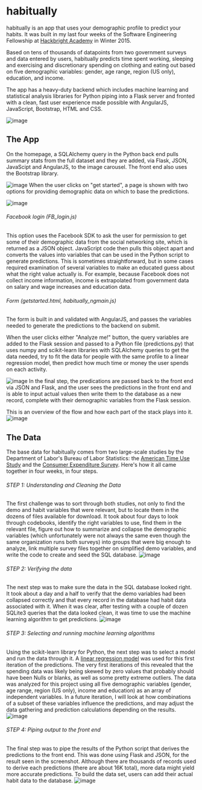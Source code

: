 habitually
===============

habitually is an app that uses your demographic profile to predict your habits.  It was built in my last four weeks of the Software Engineering Fellowship at [Hackbright Academy](http://www.hackbrightacademy.com) in Winter 2015.

Based on tens of thousands of datapoints from two government surveys and data entered by users, habitually predicts time spent working, sleeping and exercising and discretionary spending on clothing and eating out based on five demographic variables: gender, age range, region (US only), education, and income.

The app has a heavy-duty backend which includes machine learning and statistical analysis libraries for Python piping into a Flask server and fronted with a clean, fast user experience made possible with AngularJS, JavaScript, Bootstrap, HTML and CSS.

![image](https://github.com/eleanorstrib/habitually/blob/master/static/img/stack.png)

The App
----------
On the homepage, a SQLAlchemy query in the Python back end pulls summary stats from the full dataset and they are added, via Flask, JSON, JavaScipt and AngularJS, to the image carousel.  The front end also uses the Bootstrap library.

![image](https://github.com/eleanorstrib/habitually/blob/master/static/img/homepage.png)
When the user clicks on "get started", a page is shown with two options for providing demographic data on which to base the predictions.

![image](https://github.com/eleanorstrib/habitually/blob/master/static/img/demopage.png)
###### Facebook login (FB_login.js)
This option uses the Facebook SDK to ask the user for permission to get some of their demographic data from the social networking site, which is returned as a JSON object.  JavaScript code then pulls this object apart and converts the values into variables that can be used in the Python script to generate predictions.  This is sometimes straightforward, but in some cases required examination of several variables to make an educated guess about what the right value actually is.  For example, because Facebook does not collect income information, income is extrapolated from government data on salary and wage increases and education data.

###### Form (getstarted.html, habitually_ngmain.js)
The form is built in and validated with AngularJS, and passes the variables needed to generate the predictions to the backend on submit.

When the user clicks either "Analyze me!" button, the query variables are added to the Flask session and passed to a Python file (predictions.py) that uses numpy and scikit-learn libraries with SQLAlchemy queries to get the data needed, try to fit the data for people with the same profile to a linear regression model, then predict how much time or money the user spends on each activity.

![image](https://github.com/eleanorstrib/habitually/blob/master/static/img/predictionspage.png)
In the final step, the predications are passed back to the front end via JSON and Flask, and the user sees the predictions in the front end and is able to input actual values then write them to the database as a new record, complete with their demographic variables from the Flask session.

This is an overview of the flow and how each part of the stack plays into it.
![image](https://github.com/eleanorstrib/habitually/blob/master/static/img/flow.jpg)

The Data
----------
The base data for habitually comes from two large-scale studies by the Department of Labor's Bureau of Labor Statistics: the [American Time Use Study](http://www.bls.gov/tus/home.htm) and the [Consumer Expenditure Survey](http://www.bls.gov/cex/pumdhome.htm).  Here's how it all came together in four weeks, in four steps.


###### STEP 1: Understanding and Cleaning the Data
The first challenge was to sort through both studies, not only to find the demo and habit variables that were relevant, but to locate them in the dozens of files available for download.   It took about four days to look through codebooks, identify the right variables to use, find them in the relevant file, figure out how to summarize and collapse the demographic variables (which unfortunately were not always the same even though the same organization runs both surveys) into groups that were big enough to analyze, link multiple survey files together on simplified demo variables, and write the code to create and seed the SQL database.
![image](https://github.com/eleanorstrib/habitually/blob/master/static/img/rawdata.png)

###### STEP 2: Verifying the data
The next step was to make sure the data in the SQL database looked right.  It took about a day and a half to verify that the demo variables had been collapsed correctly and that every record in the database had habit data associated with it.  When it was clear, after testing with a couple of dozen SQLite3 queries that the data looked clean, it was time to use the machine learning algorithm to get predictions.
![image](https://github.com/eleanorstrib/habitually/blob/master/static/img/sqlite.png)

###### STEP 3: Selecting and running machine learning algorithms
Using the scikit-learn library for Python, the next step was to select a model and run the data through it.  A [linear regression model](http://scikit-learn.org/stable/modules/generated/sklearn.linear_model.LinearRegression.html) was used for this first iteration of the predictions.  The very first iterations of this revealed that the spending data was likely being skewed by zero values that probably should have been Nulls or blanks, as well as some pretty extreme outliers. 
The data was analyzed for this project using all five demographic variables (gender, age range, region (US only), income and education) as an array of independent variables.  In a future iteration, I will look at how combinations of a subset of these variables influence the predictions, and may adjust the data gathering and prediction calculations depending on the results.
![image](https://github.com/eleanorstrib/habitually/blob/master/static/img/machinelearning.png)

###### STEP 4: Piping output to the front end
The final step was to pipe the results of the Python script that derives the predictions to the front end.  This was done using Flask and JSON, for the result seen in the screenshot.  Although there are thousands of records used to derive each predictions (there are about 16K total), more data might yield more accurate predictions.  To build the data set, users can add their actual habit data to the database.
![image](https://github.com/eleanorstrib/habitually/blob/master/static/img/predictionspage.png)